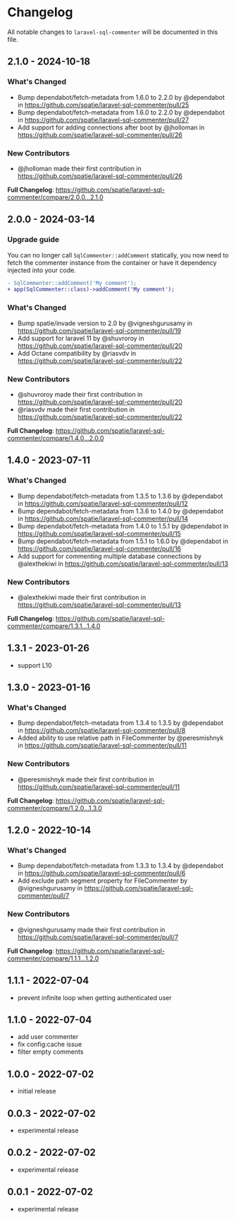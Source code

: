 # Changelog

All notable changes to `laravel-sql-commenter` will be documented in this file.

## 2.1.0 - 2024-10-18

### What's Changed

* Bump dependabot/fetch-metadata from 1.6.0 to 2.2.0 by @dependabot in https://github.com/spatie/laravel-sql-commenter/pull/25
* Bump dependabot/fetch-metadata from 1.6.0 to 2.2.0 by @dependabot in https://github.com/spatie/laravel-sql-commenter/pull/27
* Add support for adding connections after boot by @jholloman in https://github.com/spatie/laravel-sql-commenter/pull/26

### New Contributors

* @jholloman made their first contribution in https://github.com/spatie/laravel-sql-commenter/pull/26

**Full Changelog**: https://github.com/spatie/laravel-sql-commenter/compare/2.0.0...2.1.0

## 2.0.0 - 2024-03-14

### Upgrade guide

You can no longer call `SqlCommenter::addComment` statically, you now need to fetch the commenter instance from the container or have it dependency injected into your code.

```diff
- SqlCommenter::addComment('My comment');
+ app(SqlCommenter::class)->addComment('My comment');


```
### What's Changed

* Bump spatie/invade version to 2.0 by @vigneshgurusamy in https://github.com/spatie/laravel-sql-commenter/pull/19
* Add support for laravel 11 by @shuvroroy in https://github.com/spatie/laravel-sql-commenter/pull/20
* Add Octane compatibility by @riasvdv in https://github.com/spatie/laravel-sql-commenter/pull/22

### New Contributors

* @shuvroroy made their first contribution in https://github.com/spatie/laravel-sql-commenter/pull/20
* @riasvdv made their first contribution in https://github.com/spatie/laravel-sql-commenter/pull/22

**Full Changelog**: https://github.com/spatie/laravel-sql-commenter/compare/1.4.0...2.0.0

## 1.4.0 - 2023-07-11

### What's Changed

- Bump dependabot/fetch-metadata from 1.3.5 to 1.3.6 by @dependabot in https://github.com/spatie/laravel-sql-commenter/pull/12
- Bump dependabot/fetch-metadata from 1.3.6 to 1.4.0 by @dependabot in https://github.com/spatie/laravel-sql-commenter/pull/14
- Bump dependabot/fetch-metadata from 1.4.0 to 1.5.1 by @dependabot in https://github.com/spatie/laravel-sql-commenter/pull/15
- Bump dependabot/fetch-metadata from 1.5.1 to 1.6.0 by @dependabot in https://github.com/spatie/laravel-sql-commenter/pull/16
- Add support for commenting multiple database connections by @alexthekiwi in https://github.com/spatie/laravel-sql-commenter/pull/13

### New Contributors

- @alexthekiwi made their first contribution in https://github.com/spatie/laravel-sql-commenter/pull/13

**Full Changelog**: https://github.com/spatie/laravel-sql-commenter/compare/1.3.1...1.4.0

## 1.3.1 - 2023-01-26

- support L10

## 1.3.0 - 2023-01-16

### What's Changed

- Bump dependabot/fetch-metadata from 1.3.4 to 1.3.5 by @dependabot in https://github.com/spatie/laravel-sql-commenter/pull/8
- Added ability to use relative path in FileCommenter by @peresmishnyk in https://github.com/spatie/laravel-sql-commenter/pull/11

### New Contributors

- @peresmishnyk made their first contribution in https://github.com/spatie/laravel-sql-commenter/pull/11

**Full Changelog**: https://github.com/spatie/laravel-sql-commenter/compare/1.2.0...1.3.0

## 1.2.0 - 2022-10-14

### What's Changed

- Bump dependabot/fetch-metadata from 1.3.3 to 1.3.4 by @dependabot in https://github.com/spatie/laravel-sql-commenter/pull/6
- Add exclude path segment property for FileCommenter by @vigneshgurusamy in https://github.com/spatie/laravel-sql-commenter/pull/7

### New Contributors

- @vigneshgurusamy made their first contribution in https://github.com/spatie/laravel-sql-commenter/pull/7

**Full Changelog**: https://github.com/spatie/laravel-sql-commenter/compare/1.1.1...1.2.0

## 1.1.1 - 2022-07-04

- prevent infinite loop when getting authenticated user

## 1.1.0 - 2022-07-04

- add user commenter
- fix config:cache issue
- filter empty comments

## 1.0.0 - 2022-07-02

- initial release

## 0.0.3 - 2022-07-02

- experimental release

## 0.0.2 - 2022-07-02

- experimental release

## 0.0.1 - 2022-07-02

- experimental release
